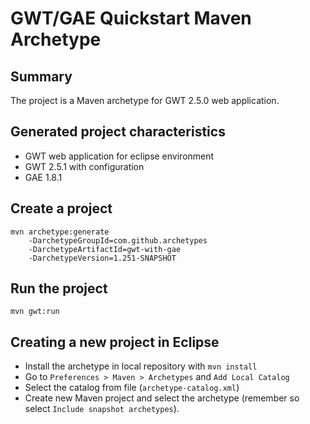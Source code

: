 GWT/GAE Quickstart Maven Archetype
=========================================

Summary
-------
The project is a Maven archetype for GWT 2.5.0 web application.

Generated project characteristics
-------------------------
* GWT web application for eclipse environment
* GWT 2.5.1 with configuration
* GAE 1.8.1

Create a project
----------------

    mvn archetype:generate
        -DarchetypeGroupId=com.github.archetypes
        -DarchetypeArtifactId=gwt-with-gae
        -DarchetypeVersion=1.251-SNAPSHOT

Run the project
----------------

	mvn gwt:run
	
Creating a new project in Eclipse
----------------------------------

* Install the archetype in local repository with `mvn install`
* Go to `Preferences > Maven > Archetypes` and `Add Local Catalog`
* Select the catalog from file (`archetype-catalog.xml`) 
* Create new Maven project and select the archetype (remember so select `Include snapshot archetypes`).

